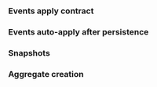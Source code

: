 
### Events apply contract
### Events auto-apply after persistence
### Snapshots
### Aggregate creation